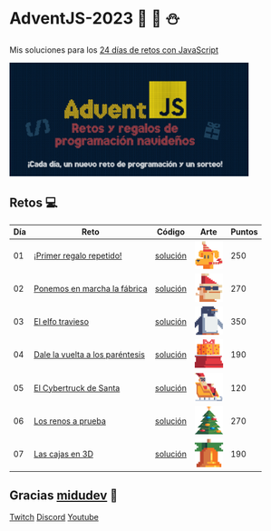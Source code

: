 # AdventJS-2023 🎅 🎄 ⛄

Mis soluciones para los [24 días de retos con JavaScript](https://adventjs.dev/)

<img src="readme\img\adventJs2023.png" height="200" />

## Retos 💻

| Día | Reto                                                                         | Código                     | Arte                                                  | Puntos |
| --- | ---------------------------------------------------------------------------- | -------------------------- | ----------------------------------------------------- | ------ |
| 01  | [¡Primer regalo repetido!](https://adventjs.dev/es/challenges/2023/1)        | [solución](dia01\dia1.js)  | <img src="readme\img\1.png" width="50" height="50" /> | 250    |
| 02  | [Ponemos en marcha la fábrica](https://adventjs.dev/es/challenges/2023/2)    | [solución](dia02\dia2.js)  | <img src="readme\img\2.png" width="50" height="50" /> | 270    |
| 03  | [El elfo travieso](https://adventjs.dev/es/challenges/2023/3)                | [solución](dia03\dia03.js) | <img src="readme\img\3.png" width="50" height="50" /> | 350    |
| 04  | [Dale la vuelta a los paréntesis](https://adventjs.dev/es/challenges/2023/4) | [solución](dia04\dia04.js) | <img src="readme\img\4.png" width="50" height="50" /> | 190    |
| 05  | [El Cybertruck de Santa](https://adventjs.dev/es/challenges/2023/5)          | [solución](dia05\dia05.js) | <img src="readme\img\5.png" width="50" height="50" /> | 120    |
| 06  | [Los renos a prueba](https://adventjs.dev/es/challenges/2023/6)              | [solución](dia06\dia06.js) | <img src="readme\img\6.png" width="50" height="50" /> | 270    |
| 07  | [Las cajas en 3D](https://adventjs.dev/es/challenges/2023/7)                 | [solución](dia07\dia07.js) | <img src="readme\img\7.png" width="50" height="50" /> | 190    |

## Gracias [midudev](https://twitter.com/midudev) 💜

[Twitch](https://twitch.tv/midudev) [Discord](https://discord.gg/midudev) [Youtube](https://youtube.com/midudev)
